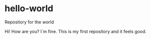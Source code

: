# hello-world
Repository for the world

Hi! How are you? I´m fine. This is my first repository and it feels good. 
